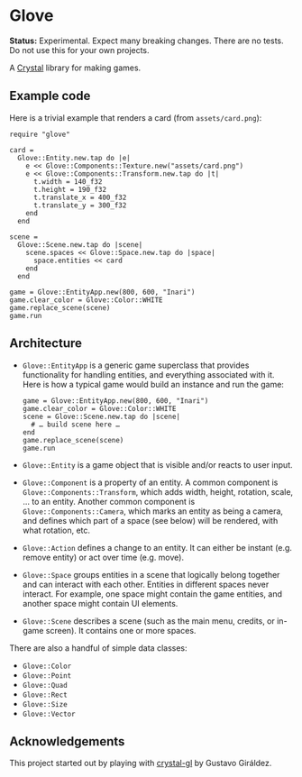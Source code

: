 # Glove

**Status:** Experimental. Expect many breaking changes. There are no tests. Do not use this for your own projects.

A [Crystal](https://crystal-lang.org/) library for making games.

## Example code

Here is a trivial example that renders a card (from `assets/card.png`):

```crystal
require "glove"

card =
  Glove::Entity.new.tap do |e|
    e << Glove::Components::Texture.new("assets/card.png")
    e << Glove::Components::Transform.new.tap do |t|
      t.width = 140_f32
      t.height = 190_f32
      t.translate_x = 400_f32
      t.translate_y = 300_f32
    end
  end

scene =
  Glove::Scene.new.tap do |scene|
    scene.spaces << Glove::Space.new.tap do |space|
      space.entities << card
    end
  end

game = Glove::EntityApp.new(800, 600, "Inari")
game.clear_color = Glove::Color::WHITE
game.replace_scene(scene)
game.run
```

## Architecture

* `Glove::EntityApp` is a generic game superclass that provides functionality for handling entities, and everything associated with it. Here is how a typical game would build an instance and run the game:

  ```crystal
  game = Glove::EntityApp.new(800, 600, "Inari")
  game.clear_color = Glove::Color::WHITE
  scene = Glove::Scene.new.tap do |scene|
    # … build scene here …
  end
  game.replace_scene(scene)
  game.run
  ```

* `Glove::Entity` is a game object that is visible and/or reacts to user input.

* `Glove::Component` is a property of an entity. A common component is `Glove::Components::Transform`, which adds width, height, rotation, scale, … to an entity. Another common component is `Glove::Components::Camera`, which marks an entity as being a camera, and defines which part of a space (see below) will be rendered, with what rotation, etc.

* `Glove::Action` defines a change to an entity. It can either be instant (e.g. remove entity) or act over time (e.g. move).

* `Glove::Space` groups entities in a scene that logically belong together and can interact with each other. Entities in different spaces never interact. For example, one space might contain the game entities, and another space might contain UI elements.

* `Glove::Scene` describes a scene (such as the main menu, credits, or in-game screen). It contains one or more spaces.

There are also a handful of simple data classes:

* `Glove::Color`
* `Glove::Point`
* `Glove::Quad`
* `Glove::Rect`
* `Glove::Size`
* `Glove::Vector`

## Acknowledgements

This project started out by playing with [crystal-gl](https://github.com/ggiraldez/crystal-gl) by Gustavo Giráldez.
